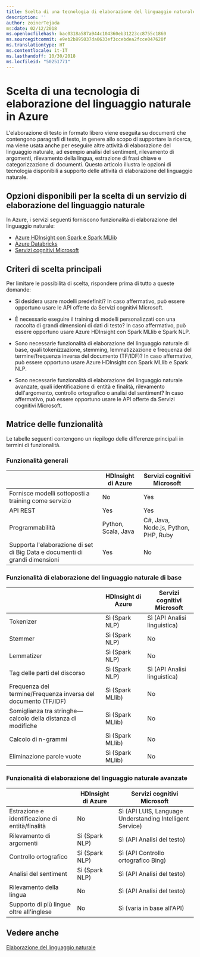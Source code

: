 ```yaml
---
title: Scelta di una tecnologia di elaborazione del linguaggio naturale
description: ''
author: zoinerTejada
ms:date: 02/12/2018
ms.openlocfilehash: bac0318a587a944c104360eb31223cc8755c1860
ms.sourcegitcommit: e9eb2b895037da0633ef3ccebdea2fcce047620f
ms.translationtype: HT
ms.contentlocale: it-IT
ms.lasthandoff: 10/30/2018
ms.locfileid: "50251771"
---
```

# <a name="choosing-a-natural-language-processing-technology-in-azure"></a>Scelta di una tecnologia di elaborazione del linguaggio naturale in Azure

L'elaborazione di testo in formato libero viene eseguita su documenti che contengono paragrafi di testo, in genere allo scopo di supportare la ricerca, ma viene usata anche per eseguire altre attività di elaborazione del linguaggio naturale, ad esempio analisi del sentiment, rilevamento di argomenti, rilevamento della lingua, estrazione di frasi chiave e categorizzazione di documenti. Questo articolo illustra le opzioni di tecnologia disponibili a supporto delle attività di elaborazione del linguaggio naturale.

## <a name="what-are-your-options-when-choosing-an-nlp-service"></a>Opzioni disponibili per la scelta di un servizio di elaborazione del linguaggio naturale

In Azure, i servizi seguenti forniscono funzionalità di elaborazione del linguaggio naturale:

- [Azure HDInsight con Spark e Spark MLlib](/azure/hdinsight/spark/apache-spark-overview)
- [Azure Databricks](/azure/azure-databricks/what-is-azure-databricks)
- [Servizi cognitivi Microsoft](/azure/cognitive-services/welcome)

## <a name="key-selection-criteria"></a>Criteri di scelta principali

Per limitare le possibilità di scelta, rispondere prima di tutto a queste domande:

- Si desidera usare modelli predefiniti? In caso affermativo, può essere opportuno usare le API offerte da Servizi cognitivi Microsoft.

- È necessario eseguire il training di modelli personalizzati con una raccolta di grandi dimensioni di dati di testo? In caso affermativo, può essere opportuno usare Azure HDInsight con Spark MLlib e Spark NLP.

- Sono necessarie funzionalità di elaborazione del linguaggio naturale di base, quali tokenizzazione, stemming, lemmatizzazione e frequenza del termine/frequenza inversa del documento (TF/IDF)? In caso affermativo, può essere opportuno usare Azure HDInsight con Spark MLlib e Spark NLP.

- Sono necessarie funzionalità di elaborazione del linguaggio naturale avanzate, quali identificazione di entità e finalità, rilevamento dell'argomento, controllo ortografico o analisi del sentiment? In caso affermativo, può essere opportuno usare le API offerte da Servizi cognitivi Microsoft.

## <a name="capability-matrix"></a>Matrice delle funzionalità

Le tabelle seguenti contengono un riepilogo delle differenze principali in termini di funzionalità.  

### <a name="general-capabilities"></a>Funzionalità generali

| | HDInsight di Azure | Servizi cognitivi Microsoft |
| --- | --- | --- |
| Fornisce modelli sottoposti a training come servizio | No  | Yes |
| API REST | Yes | Yes |
| Programmabilità | Python, Scala, Java | C#, Java, Node.js, Python, PHP, Ruby |
| Supporta l'elaborazione di set di Big Data e documenti di grandi dimensioni | Yes | No  |

### <a name="low-level-natural-language-processing-capabilities"></a>Funzionalità di elaborazione del linguaggio naturale di base

| | HDInsight di Azure | Servizi cognitivi Microsoft |  
| --- | --- | --- | 
| Tokenizer | Sì (Spark NLP) | Sì (API Analisi linguistica) |
| Stemmer | Sì (Spark NLP) | No  |
| Lemmatizer | Sì (Spark NLP) | No  |
| Tag delle parti del discorso | Sì (Spark NLP) | Sì (API Analisi linguistica) |
| Frequenza del termine/Frequenza inversa del documento (TF/IDF) | Sì (Spark MLlib) | No  |
| Somiglianza tra stringhe&mdash;calcolo della distanza di modifiche | Sì (Spark MLlib) | No  |
| Calcolo di n-grammi | Sì (Spark MLlib) | No  |
| Eliminazione parole vuote | Sì (Spark MLlib) | No  |

### <a name="high-level-natural-language-processing-capabilities"></a>Funzionalità di elaborazione del linguaggio naturale avanzate

| | HDInsight di Azure | Servizi cognitivi Microsoft |
| --- | --- | --- | 
| Estrazione e identificazione di entità/finalità | No  | Sì (API LUIS, Language Understanding Intelligent Service) |    
| Rilevamento di argomenti | Sì (Spark NLP) | Sì (API Analisi del testo) |
| Controllo ortografico | Sì (Spark NLP) | Sì (API Controllo ortografico Bing) |
| Analisi del sentiment | Sì (Spark NLP) | Sì (API Analisi del testo) |
| Rilevamento della lingua | No  | Sì (API Analisi del testo) |
| Supporto di più lingue oltre all'inglese | No  | Sì (varia in base all'API) |

## <a name="see-also"></a>Vedere anche 

[Elaborazione del linguaggio naturale](../scenarios/natural-language-processing.md)
